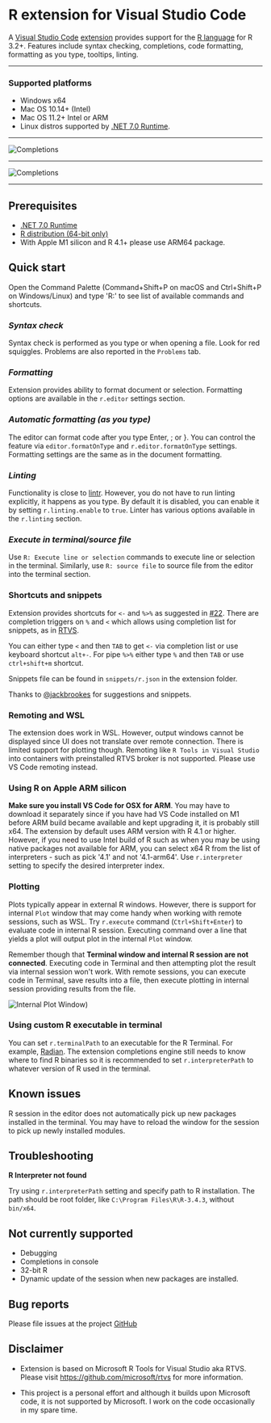 # R extension for Visual Studio Code

A [Visual Studio Code](https://code.visualstudio.com/) [extension](https://marketplace.visualstudio.com/VSCode) provides support for the [R language](https://www.r-project.org/) for R 3.2+. Features include syntax checking, completions, code formatting, formatting as you type, tooltips, linting.

---

### Supported platforms

-   Windows x64
-   Mac OS 10.14+ (Intel)
-   Mac OS 11.2+ Intel or ARM
-   Linux distros supported by [.NET 7.0 Runtime](https://www.microsoft.com/net/download).

---

![Completions](https://raw.githubusercontent.com/MikhailArkhipov/vscode-r/master/src/VSCode/images/ggplot.png)

---

![Completions](https://raw.githubusercontent.com/MikhailArkhipov/vscode-r/master/src/VSCode/images/completions.png)

---

## Prerequisites

-   [.NET 7.0 Runtime](https://www.microsoft.com/net/download)
-   [R distribution (64-bit only)](https://cloud.r-project.org/)
-   With Apple M1 silicon and R 4.1+ please use ARM64 package.

## Quick start

Open the Command Palette (Command+Shift+P on macOS and Ctrl+Shift+P on Windows/Linux) and type 'R:' to see list of available commands and shortcuts.

### _Syntax check_

Syntax check is performed as you type or when opening a file. Look for red squiggles. Problems are also reported in the `Problems` tab.

### _Formatting_

Extension provides ability to format document or selection. Formatting options are available in the `r.editor` settings section.

### _Automatic formatting (as you type)_

The editor can format code after you type Enter, ; or }. You can control the feature via `editor.formatOnType` and `r.editor.formatOnType` settings. Formatting settings are the same as in the document formatting.

### _Linting_

Functionality is close to [lintr](https://github.com/jimhester/lintr). However, you do not have to run linting explicitly, it happens as you type. By default it is disabled, you can enable it by setting `r.linting.enable` to `true`. Linter has various options available in the `r.linting` section.

### _Execute in terminal/source file_

Use `R: Execute line or selection` commands to execute line or selection in the terminal. Similarly, use `R: source file` to source file from the editor into the terminal section.

### Shortcuts and snippets

Extension provides shortcuts for `<-` and `%>%` as suggested in [#22](https://github.com/MikhailArkhipov/vscode-r/issues/22). There are completion triggers on `%` and `<` which allows using completion list for snippets, as in [RTVS](https://github.com/microsoft/rtvs).

You can either type `<` and then `TAB` to get `<-` via completion list or use keyboard shortcut `alt+-`. For pipe `%>%` either type `%` and then `TAB` or use `ctrl+shift+m` shortcut.

Snippets file can be found in `snippets/r.json` in the extension folder.

Thanks to [@jackbrookes](https://github.com/jackbrookes) for suggestions and snippets.

### Remoting and WSL

The extension does work in WSL. However, output windows cannot be displayed since UI does not translate over remote connection. There is limited support for plotting though. Remoting like `R Tools in Visual Studio` into containers with preinstalled RTVS broker is not supported. Please use VS Code remoting instead.

### Using R on Apple ARM silicon

**Make sure you install VS Code for OSX for ARM**. You may have to download it separately since if you have had VS Code installed on M1 before ARM build became available and kept upgrading it, it is probably still x64. The extension by default uses ARM version with R 4.1 or higher. However, if you need to use Intel build of R such as when you may be using native packages not available for ARM, you can select x64 R from the list of interpreters - such as pick '4.1' and not '4.1-arm64'. Use `r.interpreter` setting to specify the desired interpreter index.

### Plotting

Plots typically appear in external R windows. However, there is support for internal `Plot` window that may come handy when working with remote sessions, such as WSL. Try `r.execute` command (`Ctrl+Shift+Enter`) to evaluate code in internal R session. Executing command over a line that yields a plot will output plot in the internal `Plot` window.

Remember though that **Terminal window and internal R session are not connected**. Executing code in Terminal and then attempting plot the result via internal session won't work. With remote sessions, you can execute code in Terminal, save results into a file, then execute plotting in internal session providing results from the file.

![Internal Plot Window](https://user-images.githubusercontent.com/12820357/88484757-cd1a1680-cf25-11ea-93a6-3af4d697f6d1.png))

### Using custom R executable in terminal

You can set `r.terminalPath` to an executable for the R Terminal. For example, [Radian](https://github.com/randy3k/radian). The extension completions engine still needs to know where to find R binaries so it is recommended to set `r.interpreterPath` to whatever version of R used in the terminal.

## Known issues

R session in the editor does not automatically pick up new packages installed in the terminal. You may have to reload the window for the session to pick up newly installed modules.

## Troubleshooting

**R Interpreter not found**

Try using `r.interpreterPath` setting and specify path to R installation. The path should be root folder, like `C:\Program Files\R\R-3.4.3`, without `bin/x64`.

## Not currently supported

-   Debugging
-   Completions in console
-   32-bit R
-   Dynamic update of the session when new packages are installed.

## Bug reports

Please file issues at the project [GitHub](https://github.com/MikhailArkhipov/vscode-r)

## Disclaimer

-   Extension is based on Microsoft R Tools for Visual Studio aka RTVS.
    Please visit https://github.com/microsoft/rtvs for more information.

-   This project is a personal effort and although it builds upon Microsoft code,
    it is not supported by Microsoft. I work on the code occasionally in my spare time.
